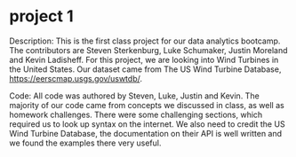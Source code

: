 # project 1
Description:
This is the first class project for our data analytics bootcamp. The contributors are Steven Sterkenburg, Luke Schumaker, Justin Moreland and Kevin Ladisheff. For this project, we are looking into Wind Turbines in the United States. Our dataset came from The US Wind Turbine Database, https://eerscmap.usgs.gov/uswtdb/. 

Code:
All code was authored by Steven, Luke, Justin and Kevin. The majority of our code came from concepts we discussed in class, as well as homework challenges. There were some challenging sections, which required us to look up syntax on the internet. We also need to credit the US Wind Turbine Database, the documentation on their API is well written and we found the examples there very useful. 
